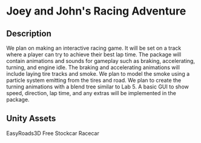 # Joey and John's Racing Adventure

## Description
We plan on making an interactive racing game. It will be set on a track where a player can try to achieve their best lap time. The package will contain animations and sounds for gameplay such as braking, accelerating, turning, and engine idle. The braking and accelerating animations will include laying tire tracks and smoke. We plan to model the smoke using a particle system emitting from the tires and road. We plan to create the turning animations with a blend tree similar to Lab 5. A basic GUI to show speed, direction, lap time, and any extras will be implemented in the package.

## Unity Assets
EasyRoads3D Free
Stockcar Racecar
